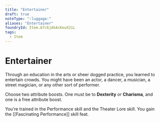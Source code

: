 ```yaml
---
title: "Entertainer"
draft: true
noteType: ":luggage:"
aliases: "Entertainer"
foundryId: Item.A7c6jAkAcKeuX2iL
tags:
  - Item
---
```


# Entertainer

Through an education in the arts or sheer dogged practice, you learned to entertain crowds. You might have been an actor, a dancer, a musician, a street magician, or any other sort of performer.

Choose two attribute boosts. One must be to **Dexterity** or **Charisma**, and one is a free attribute boost.

You're trained in the Performance skill and the Theater Lore skill. You gain the [[Fascinating Performance]] skill feat.
